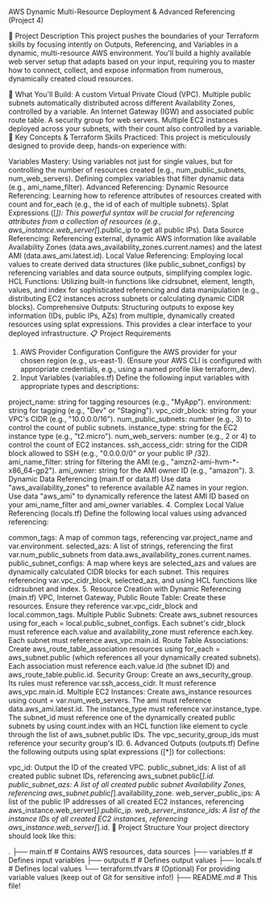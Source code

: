 AWS Dynamic Multi-Resource Deployment & Advanced Referencing (Project 4)


📝 Project Description
This project pushes the boundaries of your Terraform skills by focusing intently on Outputs, Referencing, and Variables in a dynamic, multi-resource AWS environment. You'll build a highly available web server setup that adapts based on your input, requiring you to master how to connect, collect, and expose information from numerous, dynamically created cloud resources.

🌟 What You'll Build:
A custom Virtual Private Cloud (VPC).
Multiple public subnets automatically distributed across different Availability Zones, controlled by a variable.
An Internet Gateway (IGW) and associated public route table.
A security group for web servers.
Multiple EC2 instances deployed across your subnets, with their count also controlled by a variable.
🚀 Key Concepts & Terraform Skills Practiced:
This project is meticulously designed to provide deep, hands-on experience with:

Variables Mastery:
Using variables not just for single values, but for controlling the number of resources created (e.g., num_public_subnets, num_web_servers).
Defining complex variables that filter dynamic data (e.g., ami_name_filter).
Advanced Referencing:
Dynamic Resource Referencing: Learning how to reference attributes of resources created with count and for_each (e.g., the id of each of multiple subnets).
Splat Expressions ([*]): This powerful syntax will be crucial for referencing attributes from a collection of resources (e.g., aws_instance.web_server[*].public_ip to get all public IPs).
Data Source Referencing: Referencing external, dynamic AWS information like available Availability Zones (data.aws_availability_zones.current.names) and the latest AMI (data.aws_ami.latest.id).
Local Value Referencing: Employing local values to create derived data structures (like public_subnet_configs) by referencing variables and data source outputs, simplifying complex logic.
HCL Functions: Utilizing built-in functions like cidrsubnet, element, length, values, and index for sophisticated referencing and data manipulation (e.g., distributing EC2 instances across subnets or calculating dynamic CIDR blocks).
Comprehensive Outputs:
Structuring outputs to expose key information (IDs, public IPs, AZs) from multiple, dynamically created resources using splat expressions. This provides a clear interface to your deployed infrastructure.
📋 Project Requirements
1. AWS Provider Configuration
Configure the AWS provider for your chosen region (e.g., us-east-1).
(Ensure your AWS CLI is configured with appropriate credentials, e.g., using a named profile like terraform_dev).
2. Input Variables (variables.tf)
Define the following input variables with appropriate types and descriptions:

project_name: string for tagging resources (e.g., "MyApp").
environment: string for tagging (e.g., "Dev" or "Staging").
vpc_cidr_block: string for your VPC's CIDR (e.g., "10.0.0.0/16").
num_public_subnets: number (e.g., 3) to control the count of public subnets.
instance_type: string for the EC2 instance type (e.g., "t2.micro").
num_web_servers: number (e.g., 2 or 4) to control the count of EC2 instances.
ssh_access_cidr: string for the CIDR block allowed to SSH (e.g., "0.0.0.0/0" or your public IP /32).
ami_name_filter: string for filtering the AMI (e.g., "amzn2-ami-hvm-*-x86_64-gp2").
ami_owner: string for the AMI owner ID (e.g., "amazon").
3. Dynamic Data Referencing (main.tf or data.tf)
Use data "aws_availability_zones" to reference available AZ names in your region.
Use data "aws_ami" to dynamically reference the latest AMI ID based on your ami_name_filter and ami_owner variables.
4. Complex Local Value Referencing (locals.tf)
Define the following local values using advanced referencing:

common_tags: A map of common tags, referencing var.project_name and var.environment.
selected_azs: A list of strings, referencing the first var.num_public_subnets from data.aws_availability_zones.current.names.
public_subnet_configs: A map where keys are selected_azs and values are dynamically calculated CIDR blocks for each subnet. This requires referencing var.vpc_cidr_block, selected_azs, and using HCL functions like cidrsubnet and index.
5. Resource Creation with Dynamic Referencing (main.tf)
VPC, Internet Gateway, Public Route Table: Create these resources. Ensure they reference var.vpc_cidr_block and local.common_tags.
Multiple Public Subnets:
Create aws_subnet resources using for_each = local.public_subnet_configs.
Each subnet's cidr_block must reference each.value and availability_zone must reference each.key.
Each subnet must reference aws_vpc.main.id.
Route Table Associations:
Create aws_route_table_association resources using for_each = aws_subnet.public (which references all your dynamically created subnets).
Each association must reference each.value.id (the subnet ID) and aws_route_table.public.id.
Security Group:
Create an aws_security_group. Its rules must reference var.ssh_access_cidr. It must reference aws_vpc.main.id.
Multiple EC2 Instances:
Create aws_instance resources using count = var.num_web_servers.
The ami must reference data.aws_ami.latest.id.
The instance_type must reference var.instance_type.
The subnet_id must reference one of the dynamically created public subnets by using count.index with an HCL function like element to cycle through the list of aws_subnet.public IDs.
The vpc_security_group_ids must reference your security group's ID.
6. Advanced Outputs (outputs.tf)
Define the following outputs using splat expressions ([*]) for collections:

vpc_id: Output the ID of the created VPC.
public_subnet_ids: A list of all created public subnet IDs, referencing aws_subnet.public[*].id.
public_subnet_azs: A list of all created public subnet Availability Zones, referencing aws_subnet.public[*].availability_zone.
web_server_public_ips: A list of the public IP addresses of all created EC2 instances, referencing aws_instance.web_server[*].public_ip.
web_server_instance_ids: A list of the instance IDs of all created EC2 instances, referencing aws_instance.web_server[*].id.
📁 Project Structure
Your project directory should look like this:

.
├── main.tf        # Contains AWS resources, data sources
├── variables.tf   # Defines input variables
├── outputs.tf     # Defines output values
├── locals.tf      # Defines local values
└── terraform.tfvars # (Optional) For providing variable values (keep out of Git for sensitive info!)
├── README.md      # This file!
